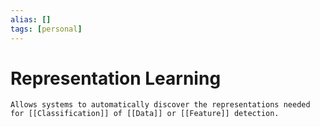 ```yaml
---
alias: []
tags: [personal]
---
```

# Representation Learning


```ad-note
Allows systems to automatically discover the representations needed for [[Classification]] of [[Data]] or [[Feature]] detection.
```